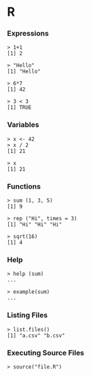 # R

### Expressions
```
> 1+1
[1] 2

> "Hello"
[1] "Hello"

> 6*7
[1] 42

> 3 < 3
[1] TRUE
```

### Variables
```
> x <- 42
> x / 2
[1] 21

> x
[1] 21
```

### Functions
```
> sum (1, 3, 5)
[1] 9

> rep ("Hi", times = 3)
[1] "Hi" "Hi" "Hi"

> sqrt(16)
[1] 4
```

### Help
```
> help (sum)
...

> example(sum)
...
```

### Listing Files
```
> list.files()
[1] "a.csv" "b.csv"
```

### Executing Source Files
```
> source("file.R")
```
